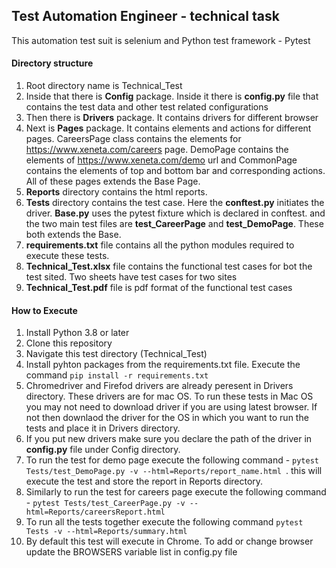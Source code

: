 ## **Test Automation Engineer - technical task**

This automation test suit is selenium and Python test framework - Pytest

#### **Directory structure**
1. Root directory name is Technical_Test
2. Inside that there is **Config** package. Inside it there is  **config.py** file that contains
    the test data and other test related configurations
3. Then there is **Drivers** package. It contains drivers for different browser
4. Next is **Pages** package. It contains elements and actions for different pages. CareersPage class contains the elements for https://www.xeneta.com/careers page. DemoPage contains the elements of https://www.xeneta.com/demo url and CommonPage contains the elements of top and bottom bar and corresponding actions. All of these pages extends the Base Page.
5. **Reports** directory contains the html reports.
6. **Tests** directory contains the test case. Here the **conftest.py** initiates the driver. **Base.py** uses the pytest fixture which is declared in conftest. and the two main test files are **test_CareerPage** and **test_DemoPage**. These both extends the Base.
7. **requirements.txt** file contains all the python modules required to execute these tests.
8. **Technical_Test.xlsx** file contains the functional test cases for bot the test sited. Two sheets have test cases for two sites
9. **Technical_Test.pdf** file is pdf format of the functional test cases


#### **How to Execute**

1. Install Python 3.8 or later
2. Clone this repository
3. Navigate this test directory (Technical_Test)
4. Install pyhton packages from the requirements.txt file. Execute the command `pip install -r requirements.txt`
5. Chromedriver and Firefod drivers are already peresent in Drivers directory. These drivers are for mac OS. To run these tests in Mac OS you may not need to download driver if you are using latest browser. If not then downlaod the driver for the OS in which you want to run the tests and place it in Drivers directory.
6. If you put new drivers make sure you declare the path of the driver in **config.py** file under Config directory.
7. To run the test for demo page execute the following command - `pytest Tests/test_DemoPage.py -v --html=Reports/report_name.html `. this will execute the test and store the report in Reports directory.
8. Similarly to run the test for careers page execute the following command - `pytest Tests/test_CareerPage.py -v --html=Reports/careersReport.html`
9. To run all the tests together execute the following command `pytest Tests -v --html=Reports/summary.html`
10. By default this test will execute in Chrome. To add or change browser update the BROWSERS variable list in config.py file